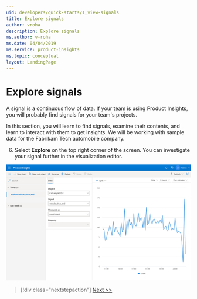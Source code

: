 ```yaml
---
uid: developers/quick-starts/1_view-signals
title: Explore signals
author: vroha
description: Explore signals
ms.author: v-roha
ms.date: 04/04/2019
ms.service: product-insights
ms.topic: conceptual
layout: LandingPage
---
```


# Explore signals 

A signal is a continuous flow of data. If your team is using Product Insights, you will probably find signals for your team's projects. 

In this section, you will learn to find signals, examine their contents, and learn to interact with them to get insights. We will be working with sample data for the Fabrikam Tech automobile company. 

6. Select **Explore** on the top right corner of the screen. You can investigate your signal further in the visualization editor. 

![Signal details page](1_Explore.PNG)

> [!div class="nextstepaction"]
> [Next >>](1_view-signals.md)
